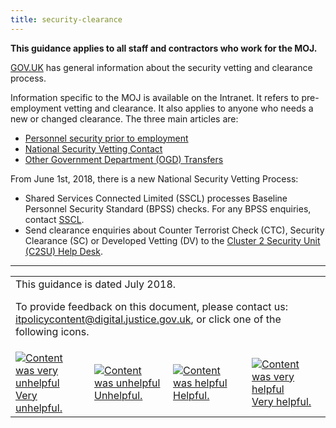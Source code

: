 ```yaml
---
title: security-clearance
---
```


<b>This guidance applies to all staff and contractors who work for the MOJ.</b>

[GOV.UK](https://www.gov.uk/guidance/security-vetting-and-clearance) has general information about the security vetting and clearance process.

Information specific to the MOJ is available on the Intranet. It refers to pre-employment vetting and clearance. It also applies to anyone who needs a new or changed clearance. The three main articles are:

- [Personnel security prior to employment](https://intranet.justice.gov.uk/guidance/security/staff-security-and-responsibilities/personnel-security-prior-to-employment/)
- [National Security Vetting Contact](https://intranet.justice.gov.uk/guidance/hr/recruitment/security-vetting/vetting-contact-point-vcp/)
- [Other Government Department (OGD) Transfers](https://intranet.justice.gov.uk/documents/2017/12/ogd-pecs-and-vetting-faqs.docx)

From June 1st, 2018, there is a new National Security Vetting Process:
<!-- https://intranet.justice.gov.uk/news/changes-to-hq-building-passes-national-security-vetting-and-palace-of-westminster-pass-requests/ -->

- Shared Services Connected Limited (SSCL) processes Baseline Personnel Security Standard (BPSS) checks. For any BPSS enquiries, contact [SSCL](https://intranet.justice.gov.uk/guidance/hr/contact-shared-services/).
- Send clearance enquiries about Counter Terrorist Check (CTC), Security Clearance (SC) or Developed Vetting (DV) to the [Cluster 2 Security Unit (C2SU) Help Desk](mailto:C2SUContactUs@homeoffice.gsi.gov.uk).

---

<table>
<tr><td colspan='4'>This guidance is dated July 2018.
<p>
To provide feedback on this document, please contact us: <a href="mailto:itpolicycontent+security-clearance@digital.justice.gov.uk?subject=security-clearance">itpolicycontent@digital.justice.gov.uk</a>, or click one of the following icons.</p></td></tr>
<tr>
<td width='25%'><a href="mailto:itpolicycontent+security-clearance-2@digital.justice.gov.uk?subject=security-clearance-2"><img src="https://intranet.justice.gov.uk/app/uploads/2018/04/DoubleCross.gif" alt="Content was very unhelpful">Very unhelpful.</a></td>
<td width='25%'><a href="mailto:itpolicycontent+security-clearance-1@digital.justice.gov.uk?subject=security-clearance-1"><img src="https://intranet.justice.gov.uk/app/uploads/2018/04/Cross.gif" alt="Content was unhelpful">Unhelpful.</a></td>
<td width='25%'><a href="mailto:itpolicycontent+security-clearance+1@digital.justice.gov.uk?subject=security-clearance+1"><img src="https://intranet.justice.gov.uk/app/uploads/2018/04/Tick.gif" alt="Content was helpful">Helpful.</a></td>
<td width='25%'><a href="mailto:itpolicycontent+security-clearance+2@digital.justice.gov.uk?subject=security-clearance+2"><img src="https://intranet.justice.gov.uk/app/uploads/2018/04/DoubleTick.gif" alt="Content was very helpful">Very helpful.</a></td>
</table>